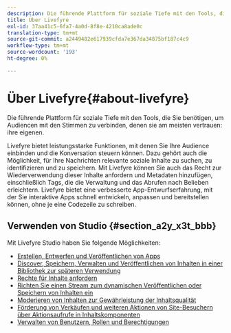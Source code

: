 ```yaml
---
description: Die führende Plattform für soziale Tiefe mit den Tools, die Sie benötigen, um Audiencen mit den Stimmen zu verbinden, denen sie am meisten vertrauen.
title: Über Livefyre
exl-id: 37aa41c5-6fa7-4a0d-8f8e-4210ca8ade0c
translation-type: tm+mt
source-git-commit: a2449482e617939cfda7e367da34875bf187c4c9
workflow-type: tm+mt
source-wordcount: '193'
ht-degree: 0%

---
```


# Über Livefyre{#about-livefyre}

Die führende Plattform für soziale Tiefe mit den Tools, die Sie benötigen, um Audiencen mit den Stimmen zu verbinden, denen sie am meisten vertrauen: ihre eigenen.

Livefyre bietet leistungsstarke Funktionen, mit denen Sie Ihre Audience einbinden und die Konversation steuern können. Dazu gehört auch die Möglichkeit, für Ihre Nachrichten relevante soziale Inhalte zu suchen, zu identifizieren und zu speichern. Mit Livefyre können Sie auch das Recht zur Wiederverwendung dieser Inhalte anfordern und Metadaten hinzufügen, einschließlich Tags, die die Verwaltung und das Abrufen nach Belieben erleichtern. Livefyre bietet eine verbesserte App-Entwurfserfahrung, mit der Sie interaktive Apps schnell entwickeln, anpassen und bereitstellen können, ohne je eine Codezeile zu schreiben.

## Verwenden von Studio {#section_a2y_x3t_bbb}

Mit Livefyre Studio haben Sie folgende Möglichkeiten:

* [Erstellen, Entwerfen und Veröffentlichen von Apps](c-about-apps/c-about-apps.md#c_about_apps)
* [Discover, Speichern, Verwalten und Veröffentlichen von Inhalten in einer Bibliothek zur späteren Verwendung](c-library/c-assets/c-assets.md)
* [Rechte für Inhalte anfordern](c-how-requesting-rights-works/t-send-a-rights-request-to-own-a-digital-asset.md#t_send_a_rights_request_to_own_a_digital_asset)
* [Richten Sie einen Stream zum dynamischen Veröffentlichen oder Speichern von Inhalten ein](c-streams/t-create-a-new-stream.md#t_create_a_new_stream)
* [Moderieren von Inhalten zur Gewährleistung der Inhaltsqualität](c-features-livefyre/c-about-moderation/c-setting-up-moderation.md#c_setting_up_moderation)
* [Förderung von Verkäufen und weiteren Aktionen von Site-Besuchern über Aktionsaufrufe in Inhaltskomponenten](c-features-livefyre/c-ugc-commerce.md#c_ugc_commerce)
* [Verwalten von Benutzern, Rollen und Berechtigungen](c-about-apps/c-about-apps.md#c_about_apps)
